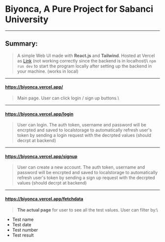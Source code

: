 # Biyonca, A Pure Project for Sabanci University
****
## Summary:
> A simple Web UI made with **React.js** and **Tailwind**. Hosted at Vercel as [Link](https://biyonca.vercel.app/) (not working correctly since the backend is in localhost)\\
> `npm run dev` to start the program locally after setting up the backend in your machine. (works in local)
****
#### https://biyonca.vercel.app/
> Main page. User can click login / sign up buttons.\
****
#### https://biyonca.vercel.app/login
> User can login. The auth token, username and password will be encrpted and saved to localstorage to automatically refresh user's token by sending a login request with the decrpted values (should decrpt at backend)
****
#### https://biyonca.vercel.app/signup
> User can create a new account. The auth token, username and password will be encrpted and saved to localstorage to automatically refresh user's token by sending a sign up request with the decrpted values (should decrpt at backend)
****
#### https://biyonca.vercel.app/fetchdata
> **The actual page** for user to see all the test values. User can filter by:\
* Test name
* Test date
* Test number
* Test result
